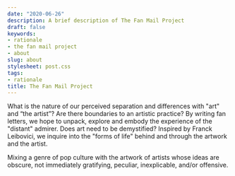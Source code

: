 ```yaml
---
date: "2020-06-26"
description: A brief description of The Fan Mail Project
draft: false
keywords:
- rationale
- the fan mail project
- about
slug: about
stylesheet: post.css
tags:
- rationale
title: The Fan Mail Project
---
```


What is the nature of our perceived separation and differences with "art" and “the artist”? Are there boundaries to an artistic practice? By writing fan letters, we hope to unpack, explore and embody the experience of the "distant" admirer. Does art need to be demystified? Inspired by Franck Leibovici, we inquire into the "forms of life" behind and through the artwork and the artist.

Mixing a genre of pop culture with the artwork of artists whose ideas are obscure, not immediately gratifying, peculiar, inexplicable, and/or offensive. 

